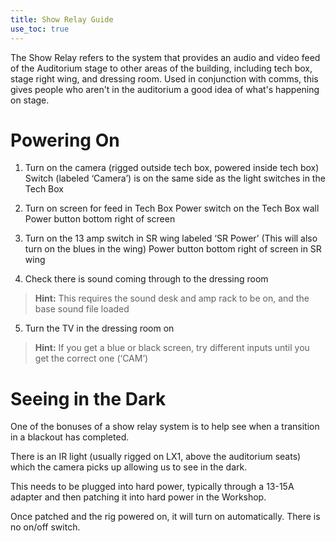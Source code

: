 ```yaml
---
title: Show Relay Guide
use_toc: true 
--- 
```


The Show Relay refers to the system that provides an audio and video feed of the Auditorium stage to other areas of the building, including tech box, stage right wing, and dressing room. Used in conjunction with comms, this gives people who aren't in the auditorium a good idea of what's happening on stage.

# Powering On

1. Turn on the camera (rigged outside tech box, powered inside tech box)
Switch (labeled ‘Camera’) is on the same side as the light switches in the Tech Box

2. Turn on screen for feed in Tech Box
Power switch on the Tech Box wall
Power button bottom right of screen

3. Turn on the 13 amp switch in SR wing labeled ‘SR Power’
(This will also turn on the blues in the wing)
Power button bottom right of screen in SR wing

4. Check there is sound coming through to the dressing room
> **Hint:** This requires the sound desk and amp rack to be on, and the base sound file loaded 

5. Turn the TV in the dressing room on
> **Hint:** If you get a blue or black screen, try different inputs until you get the correct one (‘CAM’)

# Seeing in the Dark
One of the bonuses of a show relay system is to help see when a transition in a blackout has completed.

There is an IR light (usually rigged on LX1, above the auditorium seats) which the camera picks up allowing us to see in the dark.

This needs to be plugged into hard power, typically through a 13-15A adapter and then patching it into hard power in the Workshop.

Once patched and the rig powered on, it will turn on automatically. There is no on/off switch.
